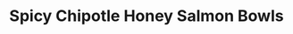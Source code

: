 ---
layout: recipe
title: Spicy Chipotle Honey Salmon Bowls
prep_time: 25 minutes
cook_time: 15 minutes
servings: 4
category: Dinner
protein: salmon

ingredients: |
  **Salmon**
  - 4 (4-6 oz) salmon filets, cut into bite-size chunks
  - 6 tbsp extra virgin olive oil
  - 1 ½ tbsp chopped chipotle in adobo
  - 2 tablespoons honey
  - 1 tbsp tamari or soy sauce
  - kosher salt and black pepper
  - 1 tbsp apple cider vinegar
  - ½ cup fresh cilantro, chopped
  - 3 ½ cup cooked rice

  **Avocado Feta Salad**
  - 2 avocados, diced
  - 2 small cucumbers, chopped
  - 1 serrano or jalapeño, sliced
  - ½ cup fresh cilantro, chopped
  - ½ tsp ground cumin
  - ½ cup crumbled feta cheese
  - 2 tbsp extra virgin olive oil
  - 1 tbsp lemon juice
  - 1 tbsp lime juice

  **Chipotle Mayo**
  - ½ cup mayo
  - 1 ½ tbsp chopped chipotle in adobo
  - 2 tsp honey

instructions: |
  1. Preheat the oven to 450° F.
  2. On a baking sheet, toss the salmon pieces with 3 tablespoons olive oil, chipotle in adobo, 2 tablespoons honey, tamari (or soy sauce), and a pinch each of salt and pepper. Arrange in a single layer. Roast 10-15 minutes or until the salmon is cooked to your liking. During the last minute, switch the oven to broil and broil until lightly charred. Set the salmon aside.
  3. In a small bowl, whisk together 3 tablespoons olive oil, 2 teaspoons honey, and the apple cider vinegar. Stir in the cilantro and season with salt and pepper. Set the sauce aside for serving.
  4. To make the salad. Combine the avocado, cucumbers, serrano pepper, cilantro, cumin, and feta in a bowl. Toss with the olive oil, lime, lemon juice, and season with salt.
  5. For the mayo, combine all ingredients in a bowl.
  6. Spoon the salmon over the bowls of rice. Top with the avocado salad and drizzle the cilantro lime sauce over everything. Add a dollop of spicy mayo. Enjoy!
---